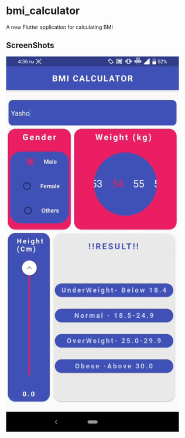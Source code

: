 # bmi_calculator

A new Flutter application for calculating BMI 

## ScreenShots
![BMI Calculator App](https://github.com/W0lFi3-IND/bmi_calculator/blob/master/screenshot%20(2).jpeg)
